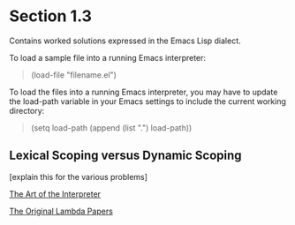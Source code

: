 Section 1.3
=========== 

Contains worked solutions expressed in the Emacs Lisp dialect.

To load a sample file into a running Emacs interpreter:

> (load-file "filename.el")

To load the files into a running Emacs interpreter, you may have to update the load-path variable in your Emacs settings to include the current working directory:

> (setq load-path (append (list ".") load-path))

Lexical Scoping versus Dynamic Scoping
-------------------------------------- 

[explain this for the various problems]

[The Art of the Interpreter](http://dspace.mit.edu/bitstream/handle/1721.1/6094/AIM-453.pdf)

[The Original Lambda Papers](http://library.readscheme.org/page1.html)